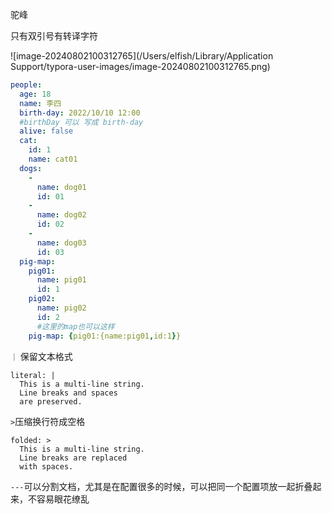 驼峰

只有双引号有转译字符

![image-20240802100312765](/Users/elfish/Library/Application Support/typora-user-images/image-20240802100312765.png)

```yaml
people:
  age: 18
  name: 李四
  birth-day: 2022/10/10 12:00
  #birthDay 可以 写成 birth-day
  alive: false
  cat:
    id: 1
    name: cat01
  dogs:
    -
      name: dog01
      id: 01
    -
      name: dog02
      id: 02
    -
      name: dog03
      id: 03
  pig-map:
    pig01:
      name: pig01
      id: 1
    pig02:
      name: pig02
      id: 2
      #这里的map也可以这样
    pig-map: {pig01:{name:pig01,id:1}}
```

`｜` 保留文本格式

```properties
literal: |
  This is a multi-line string.
  Line breaks and spaces
  are preserved.
```

`>`压缩换行符成空格

```properties
folded: >
  This is a multi-line string.
  Line breaks are replaced
  with spaces.
```

`---`可以分割文档，尤其是在配置很多的时候，可以把同一个配置项放一起折叠起来，不容易眼花缭乱